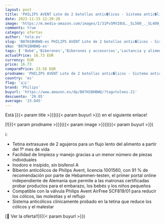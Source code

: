 ```yaml
---
layout: post
title: 'PHILIPS AVENT Lote de 2 botellas antic�licos - Sistema antic�licos - 260 ml'
date: 2022-11-25 12:20:28
image: 'https://m.media-amazon.com/images/I/31PvSMVI8UL._SL500_._SL400_.jpg'
comments: true
category: ofertas
author: 'tole.es'
slug: 'B07H1BHBWQ-es PHILIPS AVENT Lote de 2 botellas antic�licos - Sistema...'
sku: 'B07H1BHBWQ-es'
tags: [ 'Bebé','Biberones','Biberones y accesorios','Lactancia y alimentación','avent','philips','🇪🇸', ]
actualPrice: 16.73 EUR
currency: EUR
price: 16.73
comparePrice: 23.58 EUR
prodname: 'PHILIPS AVENT Lote de 2 botellas antic�licos - Sistema antic�licos - 260 ml'
country: 'es'
flag: '🇪🇸'
brand: 'Philips'
buyurl: 'https://www.amazon.es/dp/B07H1BHBWQ/?tag=tolees-21'
descuento: '29.05'
average: '23.045'
---
```


Está [{{< param title >}}]({{< param buyurl >}}) en el siguiente enlace!

[![{{< param prodname >}}]({{< param image >}})]({{< param buyurl >}})

ℹ️:

- Tetina extrasuave de 2 agujeros para un flujo lento del alimento a partir del 1º mes de vida
- Facilidad de limpieza y manejo gracias a un menor número de piezas individuales
- Inodoro e insípido, sin bisfenol A
- Biberón anticólicos de Philips Avent, licencia 1001560, con 91 % de recomendación por parte de Hebammen-testen, el primer portal online independiente de Alemania que permite a las matronas certificadas probar productos para el embarazo, los bebés y los niños pequeños
- Compatible con la válvula Philips Avent AirFree SCF819/01 para reducir los cólicos, las molestias y el reflujo
- Sistema anticólicos clínicamente probado en la tetina que reduce los cólicos y el malestar

[🛒 Ver la oferta!!]({{< param buyurl >}})
